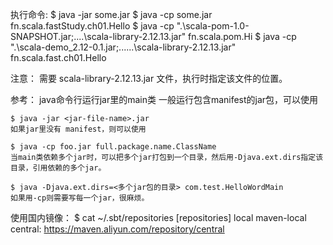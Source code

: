 执行命令:
    $ java -jar some.jar
    $ java -cp some.jar fn.scala.fastStudy.ch01.Hello
    $ java -cp ".\scala-pom-1.0-SNAPSHOT.jar;..\..\scala-library-2.12.13.jar" fn.scala.pom.Hi
    $ java -cp ".\scala-demo_2.12-0.1.jar;..\..\..\scala-library-2.12.13.jar" fn.scala.fast.ch01.Hello

注意：
    需要 scala-library-2.12.13.jar 文件，执行时指定该文件的位置。

参考：
    java命令行运行jar里的main类
    一般运行包含manifest的jar包，可以使用

    $ java -jar <jar-file-name>.jar
    如果jar里没有 manifest，则可以使用

    $ java -cp foo.jar full.package.name.ClassName
    当main类依赖多个jar时，可以把多个jar打包到一个目录，然后用-Djava.ext.dirs指定该目录，引用依赖的多个jar。

    $ java -Djava.ext.dirs=<多个jar包的目录> com.test.HelloWordMain
    如果用-cp则需要写每一个jar，很麻烦。

使用国内镜像：
    $ cat ~/.sbt/repositories
        [repositories]
        local
        maven-local
        central: https://maven.aliyun.com/repository/central
